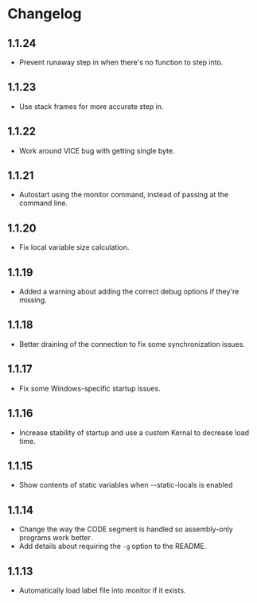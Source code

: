 # Changelog

## 1.1.24

* Prevent runaway step in when there's no function to step into.

## 1.1.23

* Use stack frames for more accurate step in.

## 1.1.22

* Work around VICE bug with getting single byte.

## 1.1.21

* Autostart using the monitor command, instead of passing at the command line.

## 1.1.20

* Fix local variable size calculation.

## 1.1.19

* Added a warning about adding the correct debug options if they're missing.

## 1.1.18

* Better draining of the connection to fix some synchronization issues.

## 1.1.17

* Fix some Windows-specific startup issues.

## 1.1.16

* Increase stability of startup and use a custom Kernal to decrease load time.

## 1.1.15

* Show contents of static variables when --static-locals is enabled

## 1.1.14

* Change the way the CODE segment is handled so assembly-only programs work better.
* Add details about requiring the `-g` option to the README.

## 1.1.13

* Automatically load label file into monitor if it exists.
